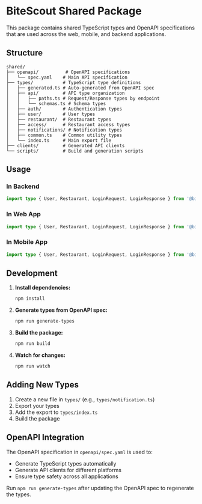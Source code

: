 # BiteScout Shared Package

This package contains shared TypeScript types and OpenAPI specifications that are used across the web, mobile, and backend applications.

## Structure

```
shared/
├── openapi/          # OpenAPI specifications
│   └── spec.yaml    # Main API specification
├── types/           # TypeScript type definitions
│   ├── generated.ts # Auto-generated from OpenAPI spec
│   ├── api/         # API type organization
│   │   ├── paths.ts # Request/Response types by endpoint
│   │   └── schemas.ts # Schema types
│   ├── auth/        # Authentication types
│   ├── user/        # User types
│   ├── restaurant/  # Restaurant types
│   ├── access/      # Restaurant access types
│   ├── notifications/ # Notification types
│   ├── common.ts    # Common utility types
│   └── index.ts     # Main export file
├── clients/         # Generated API clients
└── scripts/         # Build and generation scripts
```

## Usage

### In Backend
```typescript
import type { User, Restaurant, LoginRequest, LoginResponse } from '@bitescout/shared';
```

### In Web App
```typescript
import type { User, Restaurant, LoginRequest, LoginResponse } from '@bitescout/shared';
```

### In Mobile App
```typescript
import type { User, Restaurant, LoginRequest, LoginResponse } from '@bitescout/shared';
```

## Development

1. **Install dependencies:**
   ```bash
   npm install
   ```

2. **Generate types from OpenAPI spec:**
   ```bash
   npm run generate-types
   ```

3. **Build the package:**
   ```bash
   npm run build
   ```

4. **Watch for changes:**
   ```bash
   npm run watch
   ```

## Adding New Types

1. Create a new file in `types/` (e.g., `types/notification.ts`)
2. Export your types
3. Add the export to `types/index.ts`
4. Build the package

## OpenAPI Integration

The OpenAPI specification in `openapi/spec.yaml` is used to:
- Generate TypeScript types automatically
- Generate API clients for different platforms
- Ensure type safety across all applications

Run `npm run generate-types` after updating the OpenAPI spec to regenerate the types. 